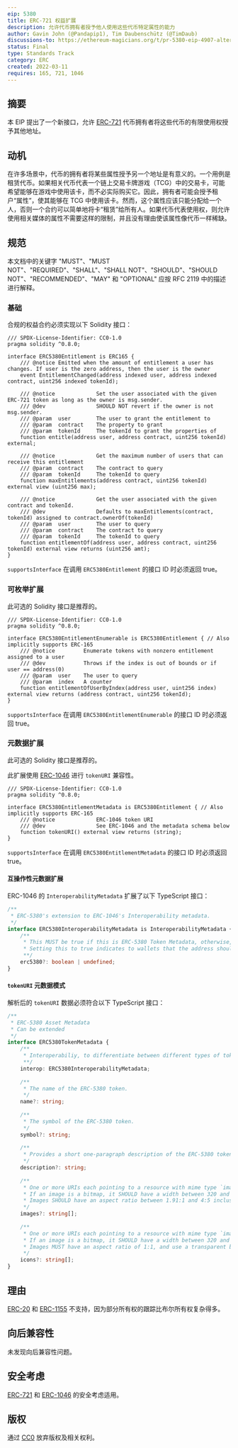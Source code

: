 ```yaml
---
eip: 5380
title: ERC-721 权益扩展
description: 允许代币拥有者授予他人使用这些代币特定属性的能力
author: Gavin John (@Pandapip1), Tim Daubenschütz (@TimDaub)
discussions-to: https://ethereum-magicians.org/t/pr-5380-eip-4907-alternative-design/10190
status: Final
type: Standards Track
category: ERC
created: 2022-03-11
requires: 165, 721, 1046
---
```


## 摘要

本 EIP 提出了一个新接口，允许 [ERC-721](./eip-721.md) 代币拥有者将这些代币的有限使用权授予其他地址。

## 动机

在许多场景中，代币的拥有者将某些属性授予另一个地址是有意义的。一个用例是租赁代币。如果相关代币代表一个链上交易卡牌游戏（TCG）中的交易卡，可能希望能够在游戏中使用该卡，而不必实际购买它。因此，拥有者可能会授予租户“属性”，使其能够在 TCG 中使用该卡。然而，这个属性应该只能分配给一个人，否则一个合约可以简单地将卡“租赁”给所有人。如果代币代表使用权，则允许使用相关媒体的属性不需要这样的限制，并且没有理由使该属性像代币一样稀缺。

## 规范

本文档中的关键字 "MUST"、"MUST NOT"、"REQUIRED"、"SHALL"、"SHALL NOT"、"SHOULD"、"SHOULD NOT"、"RECOMMENDED"、"MAY" 和 "OPTIONAL" 应按 RFC 2119 中的描述进行解释。

### 基础

合规的权益合约必须实现以下 Solidity 接口：

```solidity
/// SPDX-License-Identifier: CC0-1.0
pragma solidity ^0.8.0;

interface ERC5380Entitlement is ERC165 {
    /// @notice Emitted when the amount of entitlement a user has changes. If user is the zero address, then the user is the owner
    event EntitlementChanged(address indexed user, address indexed contract, uint256 indexed tokenId);

    /// @notice             Set the user associated with the given ERC-721 token as long as the owner is msg.sender.
    /// @dev                SHOULD NOT revert if the owner is not msg.sender.
    /// @param  user        The user to grant the entitlement to
    /// @param  contract    The property to grant
    /// @param  tokenId     The tokenId to grant the properties of
    function entitle(address user, address contract, uint256 tokenId) external;

    /// @notice             Get the maximum number of users that can receive this entitlement
    /// @param  contract    The contract to query
    /// @param  tokenId     The tokenId to query
    function maxEntitlements(address contract, uint256 tokenId) external view (uint256 max);

    /// @notice             Get the user associated with the given contract and tokenId.
    /// @dev                Defaults to maxEntitlements(contract, tokenId) assigned to contract.ownerOf(tokenId)
    /// @param  user        The user to query
    /// @param  contract    The contract to query
    /// @param  tokenId     The tokenId to query
    function entitlementOf(address user, address contract, uint256 tokenId) external view returns (uint256 amt);
}
```

`supportsInterface` 在调用 `ERC5380Entitlement` 的接口 ID 时必须返回 true。

### 可枚举扩展

此可选的 Solidity 接口是推荐的。

```solidity
/// SPDX-License-Identifier: CC0-1.0
pragma solidity ^0.8.0;

interface ERC5380EntitlementEnumerable is ERC5380Entitlement { // Also implicitly supports ERC-165
    /// @notice         Enumerate tokens with nonzero entitlement assigned to a user
    /// @dev            Throws if the index is out of bounds or if user == address(0)
    /// @param  user    The user to query
    /// @param  index   A counter
    function entitlementOfUserByIndex(address user, uint256 index) external view returns (address contract, uint256 tokenId);
}
```

`supportsInterface` 在调用 `ERC5380EntitlementEnumerable` 的接口 ID 时必须返回 true。

### 元数据扩展

此可选的 Solidity 接口是推荐的。

此扩展使用 [ERC-1046](./eip-1046.md) 进行 `tokenURI` 兼容性。

```solidity
/// SPDX-License-Identifier: CC0-1.0
pragma solidity ^0.8.0;

interface ERC5380EntitlementMetadata is ERC5380Entitlement { // Also implicitly supports ERC-165
    /// @notice             ERC-1046 token URI
    /// @dev                See ERC-1046 and the metadata schema below
    function tokenURI() external view returns (string);
}
```

`supportsInterface` 在调用 `ERC5380EntitlementMetadata` 的接口 ID 时必须返回 true。

#### 互操作性元数据扩展

ERC-1046 的 `InteroperabilityMetadata` 扩展了以下 TypeScript 接口：

```typescript
/**
 * ERC-5380's extension to ERC-1046's Interoperability metadata.
 */
interface ERC5380InteroperabilityMetadata is InteroperabilityMetadata {
    /**
     * This MUST be true if this is ERC-5380 Token Metadata, otherwise, this MUST be omitted.
     * Setting this to true indicates to wallets that the address should be treated as an ERC-5380 entitlement.
     **/
    erc5380?: boolean | undefined;
}
```

#### `tokenURI` 元数据模式

解析后的 `tokenURI` 数据必须符合以下 TypeScript 接口：

```typescript
/**
 * ERC-5380 Asset Metadata
 * Can be extended
 */
interface ERC5380TokenMetadata {
    /**
     * Interoperabiliy, to differentiate between different types of tokens and their corresponding URIs.
     **/
    interop: ERC5380InteroperabilityMetadata;
    
    /**
     * The name of the ERC-5380 token. 
     */
    name?: string;
    
    /**
     * The symbol of the ERC-5380 token. 
     */
    symbol?: string;
    
    /**
     * Provides a short one-paragraph description of the ERC-5380 token, without any markup or newlines.
     */
    description?: string;
    
    /**
     * One or more URIs each pointing to a resource with mime type `image/*` that represents this token.
     * If an image is a bitmap, it SHOULD have a width between 320 and 1080 pixels
     * Images SHOULD have an aspect ratio between 1.91:1 and 4:5 inclusive.
     */
    images?: string[];
    
    /**
     * One or more URIs each pointing to a resource with mime type `image/*` that represent an icon for this token.
     * If an image is a bitmap, it SHOULD have a width between 320 and 1080 pixels, and MUST have a height equal to its width
     * Images MUST have an aspect ratio of 1:1, and use a transparent background
     */
    icons?: string[];
}
```

## 理由

[ERC-20](./erc-20.md) 和 [ERC-1155](./eip-1155.md) 不支持，因为部分所有权的跟踪比布尔所有权复杂得多。

## 向后兼容性

未发现向后兼容性问题。

## 安全考虑

[ERC-721](./eip-721.md) 和 [ERC-1046](./eip-1046.md) 的安全考虑适用。

## 版权

通过 [CC0](../LICENSE.md) 放弃版权及相关权利。